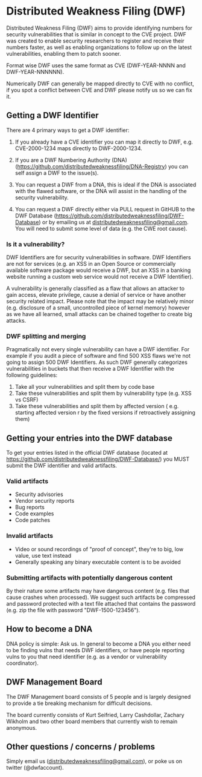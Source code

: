 # Distributed Weakness Filing (DWF)

Distributed Weakness Filing (DWF) aims to provide identifying numbers for security vulnerabilities that is similar in concept to the CVE project. DWF was created to enable security researchers to register and receive their numbers faster, as well as enabling organizations to follow up on the latest vulnerabilities, enabling them to patch sooner. 

Format wise DWF uses the same format as CVE (DWF-YEAR-NNNN and DWF-YEAR-NNNNNN).

Numerically DWF can generally be mapped directly to CVE with no conflict, if you spot a conflict between CVE and DWF please notify us so we can fix it.

## Getting a DWF Identifier

There are 4 primary ways to get a DWF identifier:

1) If you already have a CVE identifier you can map it directly to DWF, e.g. CVE-2000-1234 maps directly to DWF-2000-1234.

2) If you are a DWF Numbering Authority (DNA) (https://github.com/distributedweaknessfiling/DNA-Registry) you can self assign a DWF to the issue(s).

3) You can request a DWF from a DNA, this is ideal if the DNA is associated with the flawed software, or the DNA will assist in the handling of the security vulnerability.

4) You can request a DWF directly either via PULL request in GitHUB to the DWF Database (https://github.com/distributedweaknessfiling/DWF-Database) or by emailing us at distributedweaknessfiling@gmail.com. You will need to submit some level of data (e.g. the CWE root cause).

### Is it a vulnerability?

DWF Identifiers are for security vulnerabilities in software. DWF Identifiers are not for services (e.g. an XSS in an Open Source or commercially available software package would receive a DWF, but an XSS in a banking website running a custom web service would not receive a DWF Identifier).

A vulnerability is generally classified as a flaw that allows an attacker to gain access, elevate privilege, cause a denial of service or have another security related impact. Please note that the impact may be relatively minor (e.g. disclosure of a small, uncontrolled piece of kernel memory) however as we have all learned, small attacks can be chained together to create big attacks.

### DWF splitting and merging 

Pragmatically not every single vulnerability can have a DWF identifier. For example if you audit a piece of software and find 500 XSS flaws we're not going to assign 500 DWF Identifiers. As such DWF generally categorizes vulnerabilities in buckets that then receive a DWF Identifier with the following guidelines:

1. Take all your vulnerabilities and split them by code base
2. Take these vulnerabilities and split them by vulnerability type (e.g. XSS vs CSRF)
3. Take these vulnerabilities and split them by affected version ( e.g. starting affected version r by the fixed versions if retroactively assigning them)

## Getting your entries into the DWF database

To get your entries listed in the official DWF database (located at https://github.com/distributedweaknessfiling/DWF-Database/) you MUST submit the DWF identifier and valid artifacts. 

### Valid artifacts

* Security advisories
* Vendor security reports
* Bug reports
* Code examples
* Code patches

### Invalid artifacts

* Video or sound recordings of "proof of concept", they're to big, low value, use text instead
* Generally speaking any binary executable content is to be avoided

### Submitting artifacts with potentially dangerous content

By their nature some artifacts may have dangerous content (e.g. files that cause crashes when processed). We suggest such artifacts be compressed and password protected with a text file attached that contains the password (e.g. zip the file with password "DWF-1500-123456"). 

## How to become a DNA

DNA policy is simple: Ask us. In general to become a DNA you either need to be finding vulns that needs DWF identifiers, or have people reporting vulns to you that need identifier (e.g. as a vendor or vulnerability coordinator).

## DWF Management Board

The DWF Management board consists of 5 people and is largely designed to provide a tie breaking mechanism for difficult decisions.

The board currently consists of Kurt Seifried, Larry Cashdollar, Zachary Wikholm and two other board members that currently wish to remain anonymous. 

## Other questions / concerns / problems

Simply email us (distributedweaknessfiling@gmail.com), or poke us on twitter (@dwfaccount). 
